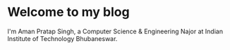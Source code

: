 # Welcome to my blog

I'm Aman Pratap Singh, a Computer Science & Engineering Najor at Indian Institute of Technology Bhubaneswar.
